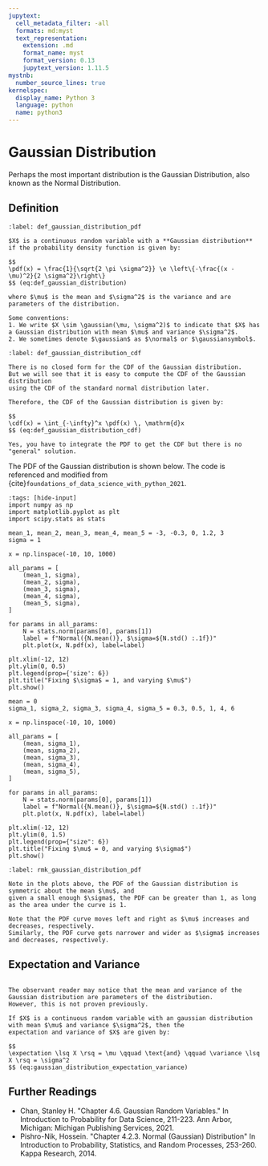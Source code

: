 ```yaml
---
jupytext:
  cell_metadata_filter: -all
  formats: md:myst
  text_representation:
    extension: .md
    format_name: myst
    format_version: 0.13
    jupytext_version: 1.11.5
mystnb:
  number_source_lines: true
kernelspec:
  display_name: Python 3
  language: python
  name: python3
---
```


# Gaussian Distribution

Perhaps the most important distribution is the Gaussian Distribution, also known as the Normal Distribution.

## Definition

```{prf:definition} Gaussian Distribution (PDF)
:label: def_gaussian_distribution_pdf

$X$ is a continuous random variable with a **Gaussian distribution** if the probability density function is given by:

$$
\pdf(x) = \frac{1}{\sqrt{2 \pi \sigma^2}} \e \left\{-\frac{(x - \mu)^2}{2 \sigma^2}\right\}
$$ (eq:def_gaussian_distribution)

where $\mu$ is the mean and $\sigma^2$ is the variance and are parameters of the distribution.

Some conventions:
1. We write $X \sim \gaussian(\mu, \sigma^2)$ to indicate that $X$ has a Gaussian distribution with mean $\mu$ and variance $\sigma^2$.
2. We sometimes denote $\gaussian$ as $\normal$ or $\gaussiansymbol$.
```

```{prf:definition} Gaussian Distribution (CDF)
:label: def_gaussian_distribution_cdf

There is no closed form for the CDF of the Gaussian distribution. 
But we will see that it is easy to compute the CDF of the Gaussian distribution 
using the CDF of the standard normal distribution later.

Therefore, the CDF of the Gaussian distribution is given by:

$$
\cdf(x) = \int_{-\infty}^x \pdf(x) \, \mathrm{d}x
$$ (eq:def_gaussian_distribution_cdf)

Yes, you have to integrate the PDF to get the CDF but there is no "general" solution.
```

The PDF of the Gaussian distribution is shown below. The code is referenced and modified
from {cite}`foundations_of_data_science_with_python_2021`.

```{code-cell} ipython3
:tags: [hide-input]
import numpy as np
import matplotlib.pyplot as plt
import scipy.stats as stats

mean_1, mean_2, mean_3, mean_4, mean_5 = -3, -0.3, 0, 1.2, 3
sigma = 1

x = np.linspace(-10, 10, 1000)

all_params = [
    (mean_1, sigma),
    (mean_2, sigma),
    (mean_3, sigma),
    (mean_4, sigma),
    (mean_5, sigma),
]

for params in all_params:
    N = stats.norm(params[0], params[1])
    label = f"Normal({N.mean()}, $\sigma=${N.std() :.1f})"
    plt.plot(x, N.pdf(x), label=label)

plt.xlim(-12, 12)
plt.ylim(0, 0.5)
plt.legend(prop={'size': 6})
plt.title("Fixing $\sigma$ = 1, and varying $\mu$")
plt.show()

mean = 0
sigma_1, sigma_2, sigma_3, sigma_4, sigma_5 = 0.3, 0.5, 1, 4, 6

x = np.linspace(-10, 10, 1000)

all_params = [
    (mean, sigma_1),
    (mean, sigma_2),
    (mean, sigma_3),
    (mean, sigma_4),
    (mean, sigma_5),
]

for params in all_params:
    N = stats.norm(params[0], params[1])
    label = f"Normal({N.mean()}, $\sigma=${N.std() :.1f})"
    plt.plot(x, N.pdf(x), label=label)

plt.xlim(-12, 12)
plt.ylim(0, 1.5)
plt.legend(prop={"size": 6})
plt.title("Fixing $\mu$ = 0, and varying $\sigma$")
plt.show()
```

```{prf:remark} Gaussian Distribution (PDF)
:label: rmk_gaussian_distribution_pdf

Note in the plots above, the PDF of the Gaussian distribution is symmetric about the mean $\mu$, and 
given a small enough $\sigma$, the PDF can be greater than 1, as long as the area under the curve is 1.

Note that the PDF curve moves left and right as $\mu$ increases and decreases, respectively.
Similarly, the PDF curve gets narrower and wider as $\sigma$ increases and decreases, respectively.
```

## Expectation and Variance

```{prf:theorem} Expectation and Variance of the Gaussian Distribution

The observant reader may notice that the mean and variance of the Gaussian distribution are parameters of the distribution.
However, this is not proven previously.

If $X$ is a continuous random variable with an gaussian distribution with mean $\mu$ and variance $\sigma^2$, then the
expectation and variance of $X$ are given by:

$$
\expectation \lsq X \rsq = \mu \qquad \text{and} \qquad \variance \lsq X \rsq = \sigma^2
$$ (eq:gaussian_distribution_expectation_variance)
```




## Further Readings

- Chan, Stanley H. "Chapter 4.6. Gaussian Random Variables." In Introduction to Probability for Data Science, 211-223. Ann Arbor, Michigan: Michigan Publishing Services, 2021. 
- Pishro-Nik, Hossein. "Chapter 4.2.3. Normal (Gaussian) Distribution" In Introduction to Probability, Statistics, and Random Processes, 253-260. Kappa Research, 2014. 